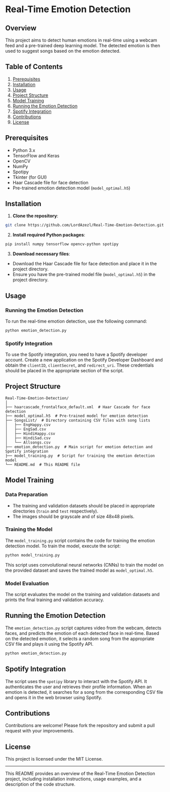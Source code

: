 # Real-Time Emotion Detection 

## Overview

This project aims to detect human emotions in real-time using a webcam feed and a pre-trained deep learning model. The detected emotion is then used to suggest songs based on the emotion detected.

## Table of Contents
1. [Prerequisites](#prerequisites)
2. [Installation](#installation)
3. [Usage](#usage)
4. [Project Structure](#project-structure)
5. [Model Training](#model-training)
6. [Running the Emotion Detection](#running-the-emotion-detection)
7. [Spotify Integration](#spotify-integration)
8. [Contributions](#contributions)
9. [License](#license)

## Prerequisites

- Python 3.x
- TensorFlow and Keras
- OpenCV
- NumPy
- Spotipy
- Tkinter (for GUI)
- Haar Cascade file for face detection
- Pre-trained emotion detection model (`model_optimal.h5`)

## Installation

1. **Clone the repository**:

```bash
git clone https://github.com/LordAzezl/Real-Time-Emotion-Detection.git

```

2. **Install required Python packages**:

```bash
pip install numpy tensorflow opencv-python spotipy
```

3. **Download necessary files**:

- Download the Haar Cascade file for face detection and place it in the project directory.
- Ensure you have the pre-trained model file (`model_optimal.h5`) in the project directory.

## Usage

### Running the Emotion Detection

To run the real-time emotion detection, use the following command:

```bash
python emotion_detection.py
```

### Spotify Integration

To use the Spotify integration, you need to have a Spotify developer account. Create a new application on the Spotify Developer Dashboard and obtain the `clientID`, `clientSecret`, and `redirect_uri`. These credentials should be placed in the appropriate section of the script.

## Project Structure

```
Real-Time-Emotion-Detection/
│
├── haarcascade_frontalface_default.xml  # Haar Cascade for face detection
├── model_optimal.h5  # Pre-trained model for emotion detection
├── SongsList/  # Directory containing CSV files with song lists
│   ├── EngHappy.csv
│   ├── EngSad.csv
│   ├── HindiHappy.csv
│   ├── HindiSad.csv
│   └── Allsongs.csv
├── emotion_detection.py  # Main script for emotion detection and Spotify integration
├── model_training.py  # Script for training the emotion detection model
└── README.md  # This README file
```

## Model Training

### Data Preparation

- The training and validation datasets should be placed in appropriate directories (`train` and `test` respectively).
- The images should be grayscale and of size 48x48 pixels.

### Training the Model

The `model_training.py` script contains the code for training the emotion detection model. To train the model, execute the script:

```bash
python model_training.py
```

This script uses convolutional neural networks (CNNs) to train the model on the provided dataset and saves the trained model as `model_optimal.h5`.

### Model Evaluation

The script evaluates the model on the training and validation datasets and prints the final training and validation accuracy.

## Running the Emotion Detection

The `emotion_detection.py` script captures video from the webcam, detects faces, and predicts the emotion of each detected face in real-time. Based on the detected emotion, it selects a random song from the appropriate CSV file and plays it using the Spotify API.

```bash
python emotion_detection.py
```

## Spotify Integration

The script uses the `spotipy` library to interact with the Spotify API. It authenticates the user and retrieves their profile information. When an emotion is detected, it searches for a song from the corresponding CSV file and opens it in the web browser using Spotify.

## Contributions

Contributions are welcome! Please fork the repository and submit a pull request with your improvements.

## License

This project is licensed under the MIT License.

---

This README provides an overview of the Real-Time Emotion Detection project, including installation instructions, usage examples, and a description of the code structure.

